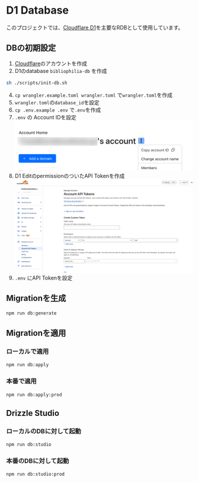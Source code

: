 # D1 Database

このプロジェクトでは、[Cloudflare D1](https://developers.cloudflare.com/d1/)を主要なRDBとして使用しています。

## DBの初期設定

1. [Cloudflare](https://cloudflare.com/)のアカウントを作成
2. D1のdatabase `bibliophilia-db` を作成
```zsh
sh ./scripts/init-db.sh
```
4. `cp wrangler.example.toml wrangler.toml` で`wrangler.toml`を作成 
3. `wrangler.toml`の`database_id`を設定
5. `cp .env.example .env` で`.env`を作成
6. `.env` の Account IDを設定
!["Copy Account ID"ボタンがCloudflareのAccount Homeにある](./images/copy-account-id.png)
7. D1 EditのpermissionのついたAPI Tokenを作成
![](./images/account-api-token.png)
8. `.env` にAPI Tokenを設定

## Migrationを生成

```zsh
npm run db:generate
```

## Migrationを適用

### ローカルで適用

```zsh
npm run db:apply
```

### 本番で適用

```zsh
npm run db:apply:prod
```

## Drizzle Studio

### ローカルのDBに対して起動

```zsh
npm run db:studio
```

### 本番のDBに対して起動

```zsh
npm run db:studio:prod
```
